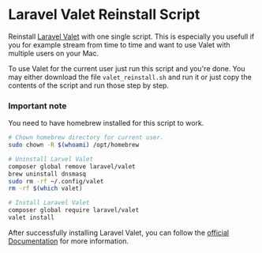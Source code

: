 # Laravel Valet Reinstall Script

Reinstall [Laravel Valet](https://laravel.com/docs/9.x/valet) with one single script. This is especially you usefull if you for example stream from time to time and want to use Valet with multiple users on your Mac.

To use Valet for the current user just run this script and you're done. You may either download the file `valet_reinstall.sh` and run it or just copy the contents of the script and run those step by step.

### Important note

You need to have homebrew installed for this script to work.

```bash
# Chown homebrew directory for current user.
sudo chown -R $(whoami) /opt/homebrew

# Uninstall Larvel Valet
composer global remove laravel/valet
brew uninstall dnsmasq
sudo rm -rf ~/.config/valet
rm -rf $(which valet)

# Install Laravel Valet
composer global require laravel/valet
valet install
```

After successfully installing Laravel Valet, you can follow the [official Documentation](https://laravel.com/docs/9.x/valet) for more information.
